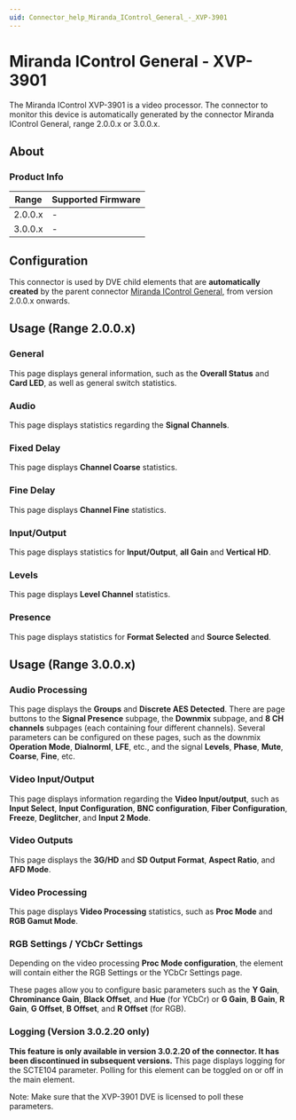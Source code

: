 ```yaml
---
uid: Connector_help_Miranda_IControl_General_-_XVP-3901
---
```


# Miranda IControl General - XVP-3901

The Miranda IControl XVP-3901 is a video processor. The connector to monitor this device is automatically generated by the connector Miranda IControl General, range 2.0.0.x or 3.0.0.x.

## About

### Product Info

| Range     | Supported Firmware     |
|-----------|------------------------|
| 2.0.0.x   | \-                     |
| 3.0.0.x   | \-                     |

## Configuration

This connector is used by DVE child elements that are **automatically created** by the parent connector [Miranda IControl General](xref:Connector_help_Miranda_IControl_General), from version 2.0.0.x onwards.

## Usage (Range 2.0.0.x)

### General

This page displays general information, such as the **Overall Status** and **Card LED**, as well as general switch statistics.

### Audio

This page displays statistics regarding the **Signal Channels**.

### Fixed Delay

This page displays **Channel Coarse** statistics.

### Fine Delay

This page displays **Channel Fine** statistics.

### Input/Output

This page displays statistics for **Input/Output**, **all Gain** and **Vertical HD**.

### Levels

This page displays **Level Channel** statistics.

### Presence

This page displays statistics for **Format Selected** and **Source Selected**.

## Usage (Range 3.0.0.x)

### Audio Processing

This page displays the **Groups** and **Discrete AES Detected**. There are page buttons to the **Signal Presence** subpage, the **Downmix** subpage, and **8 CH channels** subpages (each containing four different channels). Several parameters can be configured on these pages, such as the downmix **Operation Mode**, **Dialnorml**, **LFE**, etc., and the signal **Levels**, **Phase**, **Mute**, **Coarse**, **Fine**, etc.

### Video Input/Output

This page displays information regarding the **Video Input/output**, such as **Input Select**, **Input Configuration**, **BNC configuration**, **Fiber Configuration**, **Freeze**, **Deglitcher**, and **Input 2 Mode**.

### Video Outputs

This page displays the **3G/HD** and **SD Output Format**, **Aspect Ratio**, and **AFD Mode**.

### Video Processing

This page displays **Video Processing** statistics, such as **Proc Mode** and **RGB Gamut Mode**.

### RGB Settings / YCbCr Settings

Depending on the video processing **Proc Mode configuration**, the element will contain either the RGB Settings or the YCbCr Settings page.

These pages allow you to configure basic parameters such as the **Y Gain**, **Chrominance Gain**, **Black Offset**, and **Hue** (for YCbCr) or **G Gain**, **B Gain**, **R Gain**, **G Offset**, **B Offset**, and **R Offset** (for RGB).

### Logging (Version 3.0.2.20 only)

**This feature is only available in version 3.0.2.20 of the connector. It has been discontinued in subsequent versions.** This page displays logging for the SCTE104 parameter. Polling for this element can be toggled on or off in the main element.

Note: Make sure that the XVP-3901 DVE is licensed to poll these parameters.
